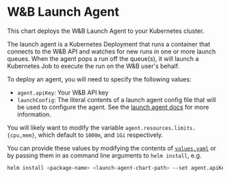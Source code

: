 # W&B Launch Agent

This chart deploys the W&B Launch Agent to your Kubernetes cluster.

The launch agent is a Kubernetes Deployment that runs a container that connects to the W&B API and watches for new runs in one or more launch queues. When the agent pops a run off the queue(s), it will launch a Kubernetes Job to execute the run on the W&B user's behalf.

To deploy an agent, you will need to specify the following values:

- `agent.apiKey`: Your W&B API key
- `launchConfig`: The literal contents of a launch agent config file that will be used to configure the agent. See the [launch agent docs](https://docs.wandb.ai/guides/launch/agent) for more information.

You will likely want to modify the variable `agent.resources.limits.{cpu,mem}`, which default to `1000m`, and `1Gi` respectively.

You can provide these values by modifying the contents of [`values.yaml`](values.yaml) or by passing them in as command line arguments to `helm install`, e.g.

```bash
helm install <package-name> <launch-agent-chart-path> --set agent.apiKey=<your-api-key> --set-file launchConfig=<path-to-launch-config.yaml>
```
